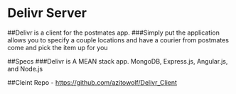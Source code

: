 # Delivr Server

##Delivr is a client for the postmates app.
###Simply put the application allows you to specify a couple locations and have a courier from postmates come and pick the item up for you

##Specs
###Delivr is A MEAN stack app. MongoDB, Express.js, Angular.js, and Node.js

##Cleint Repo - https://github.com/azitowolf/Delivr_Client
